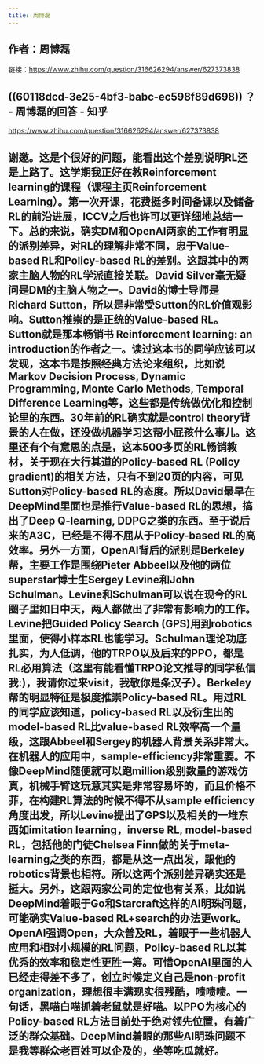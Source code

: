 ```yaml
---
title: 周博磊
---
```


## 作者：周博磊
链接：https://www.zhihu.com/question/316626294/answer/627373838
## ((60118dcd-3e25-4bf3-babc-ec598f89d698)) ？ - 周博磊的回答 - 知乎
https://www.zhihu.com/question/316626294/answer/627373838
## 谢邀。这是个很好的问题，能看出这个差别说明RL还是上路了。这学期我正好在教Reinforcement learning的课程（课程主页Reinforcement Learning）。第一次开课，花费挺多时间备课以及储备RL的前沿进展，ICCV之后也许可以更详细地总结一下。总的来说，确实DM和OpenAI两家的工作有明显的派别差异，对RL的理解非常不同，忠于Value-based RL和Policy-based RL的差别。这跟其中的两家主脑人物的RL学派直接关联。David Silver毫无疑问是DM的主脑人物之一。David的博士导师是Richard Sutton，所以是非常受Sutton的RL价值观影响。Sutton推崇的是正统的Value-based RL。Sutton就是那本畅销书 Reinforcement learning: an introduction的作者之一。读过这本书的同学应该可以发现，这本书是按照经典方法论来组织，比如说Markov Decision Process, Dynamic Programming, Monte Carlo Methods, Temporal Difference Learning等，这些都是传统做优化和控制论里的东西。30年前的RL确实就是control theory背景的人在做，还没做机器学习这帮小屁孩什么事儿。这里还有个有意思的点是，这本500多页的RL畅销教材，关于现在大行其道的Policy-based RL (Policy gradient)的相关方法，只有不到20页的内容，可见Sutton对Policy-based RL的态度。所以David最早在DeepMind里面也是推行Value-based RL的思想，搞出了Deep Q-learning, DDPG之类的东西。至于说后来的A3C，已经是不得不屈从于Policy-based RL的高效率。另外一方面，OpenAI背后的派别是Berkeley帮，主要工作是围绕Pieter Abbeel以及他的两位superstar博士生Sergey Levine和John Schulman。Levine和Schulman可以说在现今的RL圈子里如日中天，两人都做出了非常有影响力的工作。Levine把Guided Policy Search (GPS)用到robotics里面，使得小样本RL也能学习。Schulman理论功底扎实，为人低调，他的TRPO以及后来的PPO，都是RL必用算法（这里有能看懂TRPO论文推导的同学私信我:)，我请你过来visit，我敬你是条汉子）。Berkeley帮的明显特征是极度推崇Policy-based RL。用过RL的同学应该知道，policy-based RL以及衍生出的model-based RL比value-based RL效率高一个量级，这跟Abbeel和Sergey的机器人背景关系非常大。在机器人的应用中，sample-efficiency非常重要。不像DeepMind随便就可以跑million级别数量的游戏仿真，机械手臂这玩意其实是非常容易坏的，而且价格不菲，在构建RL算法的时候不得不从sample efficiency角度出发，所以Levine提出了GPS以及相关的一堆东西如imitation learning，inverse RL, model-based RL，包括他的门徒Chelsea Finn做的关于meta-learning之类的东西，都是从这一点出发，跟他的robotics背景也相符。所以这两个派别差异确实还是挺大。另外，这跟两家公司的定位也有关系，比如说DeepMind着眼于Go和Starcraft这样的AI明珠问题，可能确实Value-based RL+search的办法更work。OpenAI强调Open，大众普及RL，着眼于一些机器人应用和相对小规模的RL问题，Policy-based RL以其优秀的效率和稳定性更胜一筹。可惜OpenAI里面的人已经走得差不多了，创立时候定义自己是non-profit organization，理想很丰满现实很残酷，啧啧啧。一句话，黑喵白喵抓着老鼠就是好喵。以PPO为核心的Policy-based RL方法目前处于绝对领先位置，有着广泛的群众基础。DeepMind着眼的那些AI明珠问题不是我等群众老百姓可以企及的，坐等吃瓜就好。
